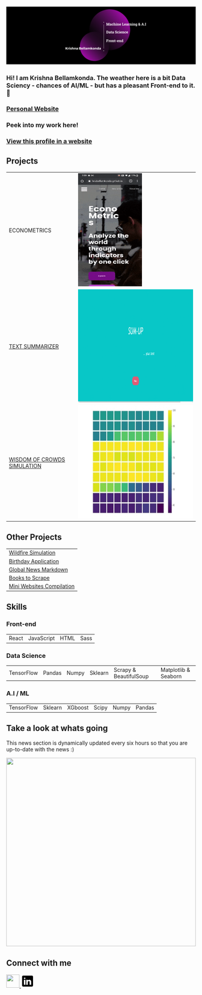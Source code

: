 <img src="pdfs/banner.png"></img>

### Hi! I am Krishna Bellamkonda. The weather here is a bit Data Sciency - chances of AI/ML - but has a pleasant Front-end to it.👋

### [Personal Website](https://krishnabellamkonda.github.io/krishna-bellamkonda-portfolio/)

### Peek into my work here!
### [View this profile in a website](https://krishnabellamkonda.github.io/KrishnaBellamkonda/)


## Projects 
<table>
  <tr>
    <td><a href="https://krishnabellamkonda.github.io/econo-metrics/" style="text-decoration:none;">ECONOMETRICS</a></td>
    <td><img src="./gifs/EconoMetrics.gif" width="170px" height="300px"></img>
</li></td>
  </tr>
  <tr>
  
  <td>
  <a href="https://github.com/KrishnaBellamkonda/text-summarizer">TEXT SUMMARIZER</a>
  </td>

  <td>
      <img src="./gifs/TextSummarizer.gif" width="100%" height="300px"></img>
  </td>
  </tr>
  <tr>
  <td>
  <a href="https://github.com/KrishnaBellamkonda/wisdom-of-crowds-simulation">WISDOM OF CROWDS SIMULATION</a>

  <td>
      <img src="./gifs/wisdom_of_crowds_simulation.gif" width="100%" height="300px"></img>
  </td>
  </tr>

</table>


## Other Projects
<table>
  <tr>
    <td><a href="https://github.com/KrishnaBellamkonda/wildfire-prediction-model-building">Wildfire Simulation</a>
    </td>
  </tr>
  
  <tr>
    <td><a href="https://github.com/KrishnaBellamkonda/birthday-application-github-page">Birthday Application</a>
    </td>
  </tr>
  
  
  <tr>
    <td><a href="https://github.com/KrishnaBellamkonda/global-news-markdown-app">Global News Markdown</a>
    </td>
  </tr>
  
  <tr>
    <td><a href="https://github.com/KrishnaBellamkonda/books-toscrape-scraping">Books to Scrape</a>
    </td>
  </tr>
  

  <tr>
    <td><a href="https://github.com/KrishnaBellamkonda/mini-websites-compilation">Mini Websites Compilation</a>
    </td>
  </tr>
  

</table>

## Skills 
<h3>Front-end</h3>
<table>
<tr>
  <td>
                            React
                        </td>
                        <td>
                            JavaScript
                        </td>
                        <td>
                            HTML
                        </td>
                        <td>
                            Sass
                        </td>
</tr>
</table>

<table>
<h3>Data Science</h3>
<tr class="skills-list">
                        <td>TensorFlow</td>
                        <td>Pandas</td>
                        <td>Numpy</td>
                        <td>Sklearn</td>
                        <td>Scrapy & BeautifulSoup</td>
                        <td>Matplotlib & Seaborn</td>
</tr>
</table>
  
<table>
<h3>A.I / ML</h3>
<tr class="skills-list">
                        <td>TensorFlow</td>
                        <td>Sklearn</td>
                        <td>XGboost</td>
                        <td>Scipy</td>
                        <td>Numpy</td>
                        <td>Pandas</td>
</tr>
</table>




<h2>Take a look at whats going</h2>
<p>This news section is dynamically updated every six hours so that you are up-to-date with the news :)</p>
<img src="https://global-news-markdown-app-fhufl2l1x-krishnabellamkonda.vercel.app/?bgColor=rgb(13,%2017,%2023)&headingColor=rgb(221,%20255,%2028)&textColor=rgb(196,%20196,%20196)&borderColor=rgb(60,%2060,%2060)" width="100%" height="500px" />



## Connect with me

<a href="https://www.linkedin.com/in/krishna-bellamkonda-a6a422208/">
<img src="https://github.com/simple-icons/simple-icons/blob/develop/icons/github.svg" width="35px" height="35px" fill="gray"></img>
</a>



<a href="https://github.com/KrishnaBellamkonda">
<img src="https://github.com/simple-icons/simple-icons/blob/develop/icons/linkedin.svg" width="35px" height="35px" fill="gray"></img>
</a>


<!--
**KrishnaBellamkonda/KrishnaBellamkonda** is a ✨ _special_ ✨ repository because its `README.md` (this file) appears on your GitHub profile.

Here are some ideas to get you started:

- 🔭 I’m currently working on ...
- 🌱 I’m currently learning ...
- 👯 I’m looking to collaborate on ...
- 🤔 I’m looking for help with ...
- 💬 Ask me about ...
- 📫 How to reach me: ...
- 😄 Pronouns: ...
- ⚡ Fun fact: ...
-->
